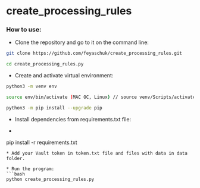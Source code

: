 # create_processing_rules

### How to use: 
* Clone the repository and go to it on the command line:
```bash
git clone https://github.com/feyaschuk/create_processing_rules.git
```
```bash
cd create_processing_rules.py
```
* Create and activate virtual environment:
```bash
python3 -m venv env
```
```bash
source env/bin/activate (MAC OC, Linux) // source venv/Scripts/activate (Windows)
```
```bash
python3 -m pip install --upgrade pip
```
* Install dependencies from requirements.txt file:
* ```bash
pip install -r requirements.txt
```
* Add your Vault token in token.txt file and files with data in data folder.

* Run the program:
```bash
python create_processing_rules.py
```
